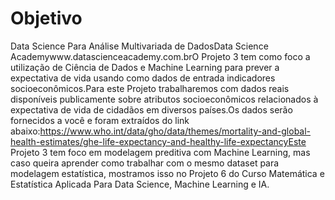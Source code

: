 # Objetivo
Data Science Para Análise Multivariada de DadosData Science Academywww.datascienceacademy.com.brO  Projeto  3  tem  como  foco  a  utilização  de  Ciência  de  Dados  e  Machine  Learning  para prever a expectativa de vida usando como dados de entrada indicadores socioeconômicos.Para  este  Projeto  trabalharemos  com  dados  reais  disponíveis  publicamente  sobre atributos socioeconômicos relacionados à expectativa de vida de cidadãos em diversos países.Os dados serão fornecidos a você e foram extraídos do link abaixo:https://www.who.int/data/gho/data/themes/mortality-and-global-health-estimates/ghe-life-expectancy-and-healthy-life-expectancyEste Projeto 3 tem foco em modelagem preditiva com Machine Learning, mas caso queira aprender como trabalhar com o mesmo dataset para modelagem estatística, mostramos isso no Projeto 6 do Curso Matemática e Estatística Aplicada Para Data Science, Machine Learning e IA.
